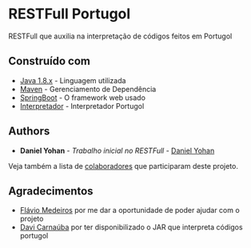 # RESTFull Portugol

RESTFull que auxilia na interpretação de códigos feitos em Portugol

## Construído com

* [Java 1.8.x](https://java.com/) - Linguagem utilizada
* [Maven](https://maven.apache.org/) - Gerenciamento de Dependência
* [SpringBoot](http://spring.io/) - O framework web usado
* [Interpretador](https://sourceforge.net/projects/openalg/) - Interpretador Portugol

## Authors

* **Daniel Yohan** - *Trabalho inicial no RESTFull* - [Daniel Yohan](https://github.com/dyohan9)

Veja também a lista de [colaboradores](https://github.com/dyohan9/RESTFull-Portugol/contributors) que participaram deste projeto. 

## Agradecimentos

* [Flávio Medeiros](https://github.com/fmotamedeiros) por me dar a oportunidade de poder ajudar com o projeto
* [Davi Carnaúba](https://github.com/davicarnauba) por ter disponibilizado o JAR que interpreta códigos portugol
